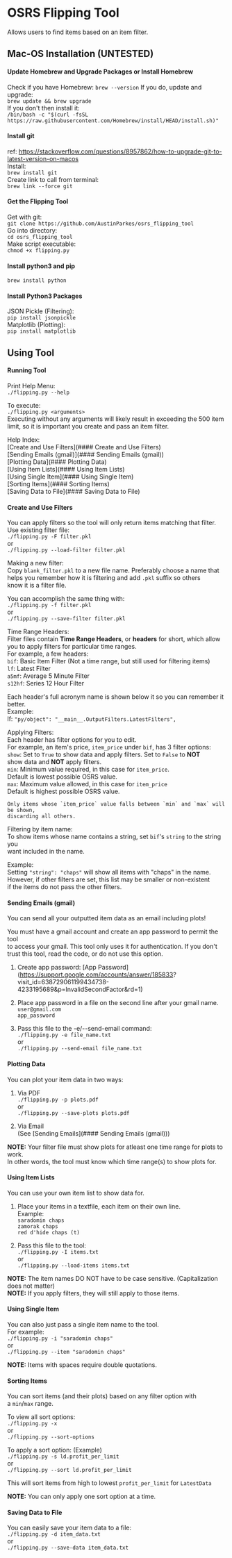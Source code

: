 # OSRS Flipping Tool
Allows users to find items based on an item filter.

## Mac-OS Installation (UNTESTED)
#### Update Homebrew and Upgrade Packages or Install Homebrew
Check if you have Homebrew:
`brew --version`
If you do, update and upgrade:  
`brew update && brew upgrade`  
If you don't then install it:  
`/bin/bash -c "$(curl -fsSL https://raw.githubusercontent.com/Homebrew/install/HEAD/install.sh)"`  

#### Install git  
ref: https://stackoverflow.com/questions/8957862/how-to-upgrade-git-to-latest-version-on-macos  
Install:  
`brew install git`  
Create link to call from terminal:  
`brew link --force git`  

#### Get the Flipping Tool
Get with git:  
`git clone https://github.com/AustinParkes/osrs_flipping_tool`  
Go into directory:  
`cd osrs_flipping_tool`  
Make script executable:  
`chmod +x flipping.py`

#### Install python3 and pip
`brew install python`  

#### Install Python3 Packages
JSON Pickle (Filtering):  
`pip install jsonpickle`  
Matplotlib (Plotting):  
`pip install matplotlib`  

## Using Tool
#### Running Tool
Print Help Menu:  
`./flipping.py --help`  

To execute:  
`./flipping.py <arguments>`  
Executing without any arguments will likely result in exceeding the 500 item  
limit, so it is important you create and pass an item filter. 

Help Index:  
[Create and Use Filters](#### Create and Use Filters)  
[Sending Emails (gmail)](#### Sending Emails (gmail))  
[Plotting Data](#### Plotting Data)  
[Using Item Lists](#### Using Item Lists)  
[Using Single Item](#### Using Single Item)  
[Sorting Items](#### Sorting Items)  
[Saving Data to File](#### Saving Data to File)  

#### Create and Use Filters
You can apply filters so the tool will only return items matching that filter.  
Use existing filter file:  
`./flipping.py -F filter.pkl`  
or  
`./flipping.py --load-filter filter.pkl` 

Making a new filter:  
  Copy `blank_filter.pkl` to a new file name. Preferably choose a name that  
  helps you remember how it is filtering and add `.pkl` suffix so others  
  know it is a filter file.  

  You can accomplish the same thing with:  
`./flipping.py -f filter.pkl`  
or  
`./flipping.py --save-filter filter.pkl`  

Time Range Headers:  
  Filter files contain **Time Range Headers**, or **headers** for short, which allow  
  you to apply filters for particular time ranges.  
  For example, a few headers:  
`bif`: Basic Item Filter (Not a time range, but still used for filtering items)  
`lf`: Latest Filter  
`a5mf`: Average 5 Minute Filter  
`s12hf`: Series 12 Hour Filter  

  Each header's full acronym name is shown below it so you can remember it better.   
  Example:  
    lf: `"py/object": "__main__.OutputFilters.LatestFilters",`  

Applying Filters:  
  Each header has filter options for you to edit.  
  For example, an item's price, `item_price` under `bif`, has 3 filter options:  
    `show`: Set to `True` to show data and apply filters. Set to `False` to **NOT**   
            show data and **NOT** apply filters.  
    `min`: Minimum value required, in this case for `item_price`.  
           Default is lowest possible OSRS value.  
    `max`: Maximum value allowed, in this case for `item_price`  
           Default is highest possible OSRS value.  

    Only items whose `item_price` value falls between `min` and `max` will be shown,  
    discarding all others.  

Filtering by item name:  
  To show items whose name contains a string, set `bif`'s `string` to the string you  
  want included in the name.  
 
  Example:   
  Setting `"string": "chaps"` will show all items with "chaps" in the name.  
  However, if other filters are set, this list may be smaller or non-existent  
  if the items do not pass the other filters.  

#### Sending Emails (gmail)
You can send all your outputted item data as an email including plots!  

You must have a gmail account and create an app password to permit the tool  
to access your gmail. This tool only uses it for authentication. 
If you don't trust this tool, read the code, or do not use this option.

1) Create app password: [App Password](https://support.google.com/accounts/answer/185833?   visit_id=638729061199434738-4233195689&p=InvalidSecondFactor&rd=1)  

2) Place app password in a file on the second line after your gmail name.  
    `user@gmail.com`  
    `app_password`  

3) Pass this file to the -e/--send-email command:  
`./flipping.py -e file_name.txt`  
or  
`./flipping.py --send-email file_name.txt`  

#### Plotting Data
You can plot your item data in two ways:  
1) Via PDF  
`./flipping.py -p plots.pdf`  
or  
`./flipping.py --save-plots plots.pdf`

2) Via Email  
(See [Sending Emails](#### Sending Emails (gmail)))  

**NOTE:** Your filter file must show plots for atleast one time range for plots to work.  
In other words, the tool must know which time range(s) to show plots for.    

#### Using Item Lists
You can use your own item list to show data for.  

1) Place your items in a textfile, each item on their own line.  
Example:  
    `saradomin chaps`  
    `zamorak chaps`  
    `red d'hide chaps (t)`  

2) Pass this file to the tool:  
`./flipping.py -I items.txt`  
or  
`./flipping.py --load-items items.txt`   

**NOTE:** The item names DO NOT have to be case sensitive. (Capitalization does not matter)  
**NOTE:** If you apply filters, they will still apply to those items.  

#### Using Single Item
You can also just pass a single item name to the tool.  
For example:  
`./flipping.py -i "saradomin chaps"`  
or  
`./flipping.py --item "saradomin chaps"`  

**NOTE:** Items with spaces require double quotations.  

#### Sorting Items
You can sort items (and their plots) based on any filter option with  
a `min`/`max` range.  

To view all sort options:  
`./flipping.py -x`  
or  
`./flipping.py --sort-options`  

To apply a sort option: (Example)  
`./flipping.py -s ld.profit_per_limit`  
or  
`./flipping.py --sort ld.profit_per_limit`  

This will sort items from high to lowest `profit_per_limit` for `LatestData`  

**NOTE:** You can only apply one sort option at a time.  

#### Saving Data to File
You can easily save your item data to a file:  
`./flipping.py -d item_data.txt`  
or  
`./flipping.py --save-data item_data.txt`  



